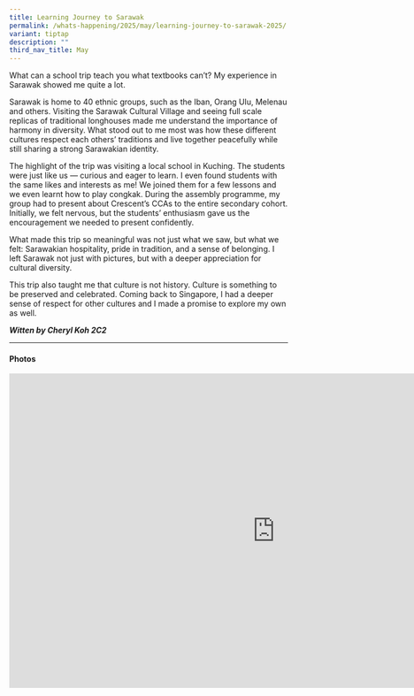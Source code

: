 ```yaml
---
title: Learning Journey to Sarawak
permalink: /whats-happening/2025/may/learning-journey-to-sarawak-2025/
variant: tiptap
description: ""
third_nav_title: May
---
```

<p>What can a school trip teach you what textbooks can’t? My experience in
Sarawak showed me quite a lot.</p>
<p>Sarawak is home to 40 ethnic groups, such as the Iban, Orang Ulu, Melenau
and others. Visiting the Sarawak Cultural Village and seeing full scale
replicas of traditional longhouses made me understand the importance of
harmony in diversity. What stood out to me most was how these different
cultures respect each others’ traditions and live together peacefully while
still sharing a strong Sarawakian identity.</p>
<p>The highlight of the trip was visiting a local school in Kuching. The
students were just like us — curious and eager to learn. I even found students
with the same likes and interests as me! We joined them for a few lessons
and we even learnt how to play congkak. During the assembly programme,
my group had to present about Crescent’s CCAs to the entire secondary cohort.
Initially, we felt nervous, but the students’ enthusiasm gave us the encouragement
we needed to present confidently.</p>
<p>What made this trip so meaningful was not just what we saw, but what we
felt: Sarawakian hospitality, pride in tradition, and a sense of belonging.
I left Sarawak not just with pictures, but with a deeper appreciation for
cultural diversity.</p>
<p>This trip also taught me that culture is not history. Culture is something
to be preserved and celebrated. Coming back to Singapore, I had a deeper
sense of respect for other cultures and I made a promise to explore my
own as well.</p>
<p></p>
<p><strong><em>Witten by Cheryl Koh 2C2</em></strong>
</p>
<hr>
<h4><strong>Photos</strong></h4>
<div class="iframe-wrapper">
<iframe height="569" width="960" allowfullscreen="true" frameborder="0" src="https://docs.google.com/presentation/d/e/2PACX-1vRWgNxPURdtwD121D3HkbQe4bUiKHyHuQAsOEfzwc7NV4ZQ1nd_lp1bUe5JTAPcYITH3eFnW7jfpl-x/pubembed?start=true&amp;loop=true&amp;delayms=3000"></iframe>
</div>
<p></p>